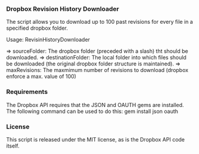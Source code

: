 ### Dropbox Revision History Downloader ###
  
The script allows you to download up to 100 past revisions for every file in a specified dropbox folder. 

Usage: 
  RevisinHistoryDownloader <sourceFolder> <destinationFolder> <maxRevisions>
  
  => sourceFolder:       The dropbox folder (preceded with a slash) tht should be downloaded.
  => destinationFolder:  The local folder into which files should be downloaded (the original dropbox folder structure is maintained).
  => maxRevisions:       The maxmimum number of revisions to download (dropbox enforce a max. value of 100)  

### Requirements ###
The Dropbox API requires that the JSON and OAUTH gems are installed. The following command can be used to do this:
	gem install json oauth

### License ###
This script is released under the MIT license, as is the Dropbox API code itself.